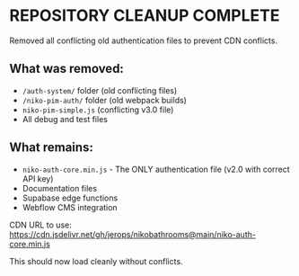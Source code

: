 # REPOSITORY CLEANUP COMPLETE

Removed all conflicting old authentication files to prevent CDN conflicts.

## What was removed:
- `/auth-system/` folder (old conflicting files)
- `/niko-pim-auth/` folder (old webpack builds)
- `niko-pim-simple.js` (conflicting v3.0 file)
- All debug and test files

## What remains:
- `niko-auth-core.min.js` - The ONLY authentication file (v2.0 with correct API key)
- Documentation files
- Supabase edge functions
- Webflow CMS integration

CDN URL to use: https://cdn.jsdelivr.net/gh/jerops/nikobathrooms@main/niko-auth-core.min.js

This should now load cleanly without conflicts.